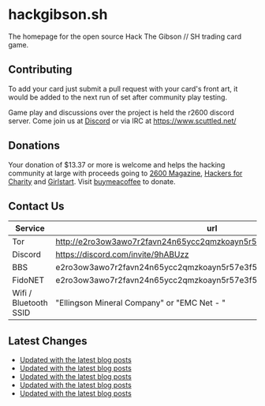 # hackgibson.sh
The homepage for the open source Hack The Gibson // SH trading card game.


## Contributing

To add your card just submit a pull request with your card's front art, it would be added to the next run of set after community play testing.

Game play and discussions over the project is held the r2600 discord server. Come join us at [Discord](https://discord.com/invite/9hABUzz) or via IRC at https://www.scuttled.net/


## Donations

Your donation of $13.37 or more is welcome and helps the hacking community at large with proceeds going to [2600 Magazine](https://2600.com/), [Hackers for Charity](https://hackersforcharity.org) and [Girlstart](https://girlstart.org).  Visit [buymeacoffee](https://www.buymeacoffee.com/hackgibson.sh) to donate.


## Contact Us

Service | url
-|-
Tor | http://e2ro3ow3awo7r2favn24n65ycc2qmzkoayn5r57e3f56nvjwdcgg32ad.onion
Discord | https://discord.com/invite/9hABUzz
BBS | e2ro3ow3awo7r2favn24n65ycc2qmzkoayn5r57e3f56nvjwdcgg32ad.onion:23
FidoNET | e2ro3ow3awo7r2favn24n65ycc2qmzkoayn5r57e3f56nvjwdcgg32ad.onion:24554
Wifi / Bluetooth SSID | "Ellingson Mineral Company" or "EMC Net - <fidonet address>"

## Latest Changes
<!-- BLOG-POST-LIST:START -->
- [Updated with the latest blog posts](https://github.com/DFW2600/hackgibson.sh/commit/a342f019cca189ff1495437193e7abfec6c49210)
- [Updated with the latest blog posts](https://github.com/DFW2600/hackgibson.sh/commit/a2435d17325f2d2b29c329096b92dcc35da95f51)
- [Updated with the latest blog posts](https://github.com/DFW2600/hackgibson.sh/commit/85216c47c7499abaaa54c4b954158ae6e7f21d8b)
- [Updated with the latest blog posts](https://github.com/DFW2600/hackgibson.sh/commit/3dfa757c99d882d030507b3770454d0dc792969e)
- [Updated with the latest blog posts](https://github.com/DFW2600/hackgibson.sh/commit/6b6af3050432a6c3ac8a5ddf417db2c7fd5abbb7)
<!-- BLOG-POST-LIST:END -->
